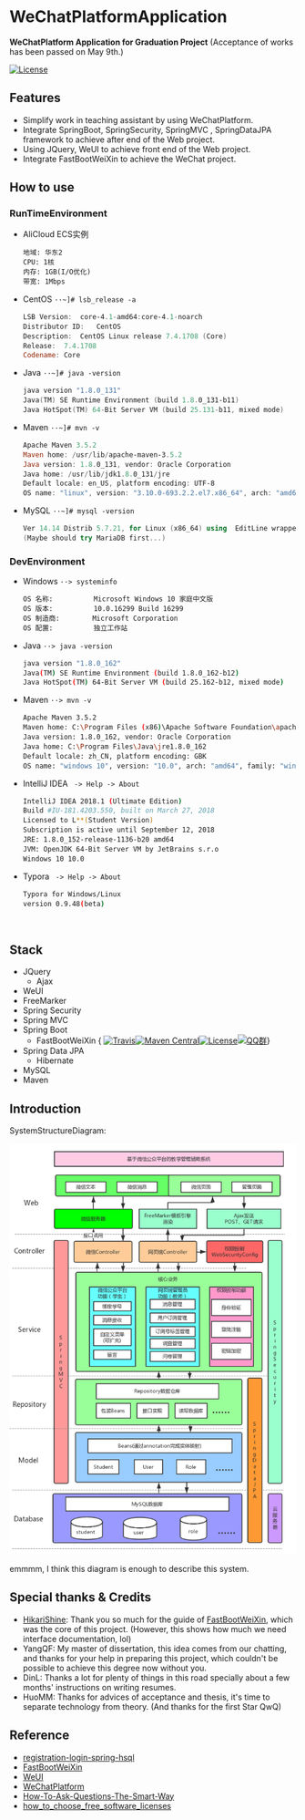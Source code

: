 # WeChatPlatformApplication

**WeChatPlatform Application for Graduation Project** (Acceptance of works has been passed on May 9th.)

[![License](http://img.shields.io/:license-apache-brightgreen.svg)](http://www.apache.org/licenses/LICENSE-2.0.html)



## Features

- Simplify work in teaching assistant by using WeChatPlatform.
- Integrate SpringBoot, SpringSecurity, SpringMVC , SpringDataJPA framework to achieve after end of the Web  project.
- Using JQuery, WeUI to achieve front end of the Web project.
- Integrate FastBootWeiXin to achieve the WeChat project.

## How to use

### RunTimeEnvironment

- AliCloud ECS实例 

  ```reStructuredText
  地域: 华东2
  CPU: 1核
  内存: 1GB(I/O优化)
  带宽: 1Mbps 
  ```

- CentOS ```··~]# lsb_release -a```

  ```powershell
  LSB Version:	core-4.1-amd64:core-4.1-noarch
  Distributor ID:	CentOS
  Description:	CentOS Linux release 7.4.1708 (Core) 
  Release:	7.4.1708
  Codename:	Core
  ```

- Java ```··~]# java -version```

  ```powershell
  java version "1.8.0_131"
  Java(TM) SE Runtime Environment (build 1.8.0_131-b11)
  Java HotSpot(TM) 64-Bit Server VM (build 25.131-b11, mixed mode)
  ```

- Maven ```··~]# mvn -v```

  ```powershell
  Apache Maven 3.5.2
  Maven home: /usr/lib/apache-maven-3.5.2
  Java version: 1.8.0_131, vendor: Oracle Corporation
  Java home: /usr/lib/jdk1.8.0_131/jre
  Default locale: en_US, platform encoding: UTF-8
  OS name: "linux", version: "3.10.0-693.2.2.el7.x86_64", arch: "amd64", family: "unix"
  ```

- MySQL ```··~]# mysql -version```

  ```powershell
  Ver 14.14 Distrib 5.7.21, for Linux (x86_64) using  EditLine wrapper
  (Maybe should try MariaDB first...)
  ```

### DevEnvironment

- Windows  ```··> systeminfo```

  ```bash
  OS 名称:          Microsoft Windows 10 家庭中文版
  OS 版本:          10.0.16299 Build 16299
  OS 制造商:        Microsoft Corporation
  OS 配置:          独立工作站
  ```

- Java  ```··> java -version```

  ```bash
  java version "1.8.0_162"
  Java(TM) SE Runtime Environment (build 1.8.0_162-b12)
  Java HotSpot(TM) 64-Bit Server VM (build 25.162-b12, mixed mode)
  ```

- Maven  ```··> mvn -v```

  ```bash
  Apache Maven 3.5.2
  Maven home: C:\Program Files (x86)\Apache Software Foundation\apache-maven-3.5.2\bin\..
  Java version: 1.8.0_162, vendor: Oracle Corporation
  Java home: C:\Program Files\Java\jre1.8.0_162
  Default locale: zh_CN, platform encoding: GBK
  OS name: "windows 10", version: "10.0", arch: "amd64", family: "windows"
  ```

- IntelliJ IDEA ``` -> Help -> About```

  ```bash
  IntelliJ IDEA 2018.1 (Ultimate Edition)
  Build #IU-181.4203.550, built on March 27, 2018
  Licensed to L**(Student Version)
  Subscription is active until September 12, 2018
  JRE: 1.8.0_152-release-1136-b20 amd64
  JVM: OpenJDK 64-Bit Server VM by JetBrains s.r.o
  Windows 10 10.0
  ```

- Typora ``` -> Help -> About```

  ```bash
  Typora for Windows/Linux
  version 0.9.48(beta)
  ```

  ​

## Stack

- JQuery
  - Ajax
- WeUI
- FreeMarker
- Spring Security
- Spring MVC
- Spring Boot
  - FastBootWeiXin { [![Travis](https://travis-ci.org/FastBootWeixin/FastBootWeixin.svg?branch=master)](http://weixin.mxixm.com)[![Maven Central](https://img.shields.io/badge/maven--central-0.5.1-blue.svg)](http://search.maven.org/#artifactdetails%7Ccom.mxixm%7Cfastboot-weixin%7C0.5.1%7Cjar)[![License](http://img.shields.io/:license-apache-brightgreen.svg)](http://www.apache.org/licenses/LICENSE-2.0.html)[![QQ群](https://img.shields.io/badge/chat-on%20QQ-blue.svg)](https://jq.qq.com/?_wv=1027&k=5iRu13U)}
- Spring Data JPA
  - Hibernate
- MySQL
- Maven

## Introduction

SystemStructureDiagram:

[![SystemStructureDiagram](./Wiki/SystemStructureDiagram.png)](./Wiki/SystemStructureDiagram.png)

emmmm, I think this diagram is enough to describe this system.

## Special thanks & Credits

- [HikariShine](https://github.com/HikariShine): Thank you so much for the guide of [FastBootWeiXin](https://github.com/FastBootWeixin/FastBootWeixin), which was the core of this project. (However, this shows how much we need interface documentation, lol)
- YangQF: My master of dissertation, this idea comes from our chatting, and thanks for your help in preparing this project, which couldn't be possible to achieve this degree now without you.
- DinL: Thanks a lot for plenty of things in this road specially about a few months' instructions on writing resumes.
- HuoMM: Thanks for advices of acceptance and thesis, it's time to separate technology from theory. (And thanks for the first Star QwQ)

## Reference

- [registration-login-spring-hsql](https://hellokoding.com/registration-and-login-example-with-spring-security-spring-boot-spring-data-jpa-hsql-jsp/)
- [FastBootWeiXin](https://github.com/FastBootWeixin/FastBootWeixin)
- [WeUI](https://github.com/Tencent/weui)
- [WeChatPlatform](https://mp.weixin.qq.com/)
- [How-To-Ask-Questions-The-Smart-Way](https://github.com/ryanhanwu/How-To-Ask-Questions-The-Smart-Way/blob/master/README-zh_CN.md)
- [how_to_choose_free_software_licenses](http://www.ruanyifeng.com/blog/2011/05/how_to_choose_free_software_licenses.html)